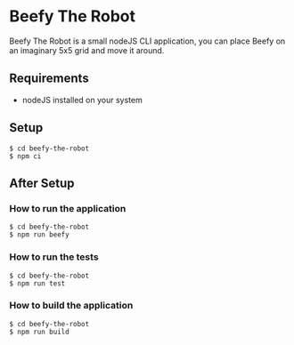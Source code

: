 # 
# Beefy The Robot

Beefy The Robot is a small nodeJS CLI application, you can place Beefy on an imaginary 5x5 grid and move it around.

## Requirements

* nodeJS installed on your system

## Setup

    $ cd beefy-the-robot
    $ npm ci

## After Setup

### How to run the application

    $ cd beefy-the-robot
    $ npm run beefy

### How to run the tests

    $ cd beefy-the-robot
    $ npm run test

### How to build the application

    $ cd beefy-the-robot
    $ npm run build
